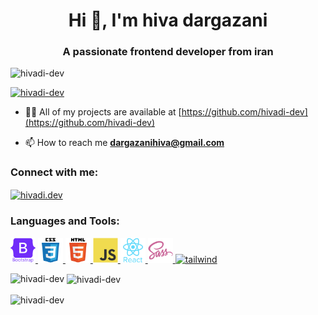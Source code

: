 <h1 align="center">Hi 👋, I'm hiva dargazani</h1>
<h3 align="center">A passionate frontend developer from iran</h3>

<p align="left"> <img src="https://komarev.com/ghpvc/?username=hivadi-dev&label=Profile%20views&color=0e75b6&style=flat" alt="hivadi-dev" /> </p>

<p align="left"> <a href="https://github.com/ryo-ma/github-profile-trophy"><img src="https://github-profile-trophy.vercel.app/?username=hivadi-dev" alt="hivadi-dev" /></a> </p>

- 👨‍💻 All of my projects are available at [https://github.com/hivadi-dev](https://github.com/hivadi-dev)

- 📫 How to reach me **dargazanihiva@gmail.com**

<h3 align="left">Connect with me:</h3>
<p align="left">
<a href="https://linkedin.com/in/hivadi.dev" target="blank"><img align="center" src="https://raw.githubusercontent.com/rahuldkjain/github-profile-readme-generator/master/src/images/icons/Social/linked-in-alt.svg" alt="hivadi.dev" height="30" width="40" /></a>
</p>

<h3 align="left">Languages and Tools:</h3>
<p align="left"> <a href="https://getbootstrap.com" target="_blank" rel="noreferrer"> <img src="https://raw.githubusercontent.com/devicons/devicon/master/icons/bootstrap/bootstrap-plain-wordmark.svg" alt="bootstrap" width="40" height="40"/> </a> <a href="https://www.w3schools.com/css/" target="_blank" rel="noreferrer"> <img src="https://raw.githubusercontent.com/devicons/devicon/master/icons/css3/css3-original-wordmark.svg" alt="css3" width="40" height="40"/> </a> <a href="https://www.w3.org/html/" target="_blank" rel="noreferrer"> <img src="https://raw.githubusercontent.com/devicons/devicon/master/icons/html5/html5-original-wordmark.svg" alt="html5" width="40" height="40"/> </a> <a href="https://developer.mozilla.org/en-US/docs/Web/JavaScript" target="_blank" rel="noreferrer"> <img src="https://raw.githubusercontent.com/devicons/devicon/master/icons/javascript/javascript-original.svg" alt="javascript" width="40" height="40"/> </a> <a href="https://reactjs.org/" target="_blank" rel="noreferrer"> <img src="https://raw.githubusercontent.com/devicons/devicon/master/icons/react/react-original-wordmark.svg" alt="react" width="40" height="40"/> </a> <a href="https://sass-lang.com" target="_blank" rel="noreferrer"> <img src="https://raw.githubusercontent.com/devicons/devicon/master/icons/sass/sass-original.svg" alt="sass" width="40" height="40"/> </a> <a href="https://tailwindcss.com/" target="_blank" rel="noreferrer"> <img src="https://www.vectorlogo.zone/logos/tailwindcss/tailwindcss-icon.svg" alt="tailwind" width="40" height="40"/> </a> </p>

<p><img align="left" src="https://github-readme-stats.vercel.app/api/top-langs?username=hivadi-dev&show_icons=true&locale=en&layout=compact" alt="hivadi-dev" /></p>

<p>&nbsp;<img align="center" src="https://github-readme-stats.vercel.app/api?username=hivadi-dev&show_icons=true&locale=en" alt="hivadi-dev" /></p>

<p><img align="center" src="https://github-readme-streak-stats.herokuapp.com/?user=hivadi-dev&" alt="hivadi-dev" /></p>


